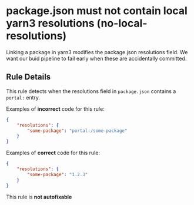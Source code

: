 # package.json must not contain local yarn3 resolutions (no-local-resolutions)

Linking a package in yarn3 modifies the package.json resolutions field.
We want our buid pipeline to fail early when these are accidentally committed.

## Rule Details

This rule detects when the resolutions field in `package.json` contains a `portal:` entry.

Examples of **incorrect** code for this rule:

```json
{
    "resolutions": {
        "some-package": "portal:/some-package"
    }
}
```

Examples of **correct** code for this rule:

```json
{
    "resolutions": {
        "some-package": "1.2.3"
    }
}
```

This rule is **not autofixable**
